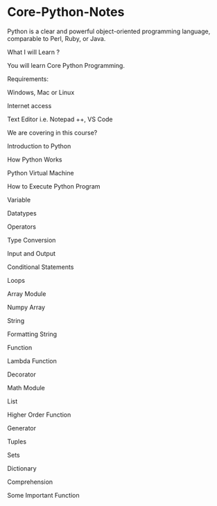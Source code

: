 # Core-Python-Notes
Python is a clear and powerful object-oriented programming language, comparable to Perl, Ruby, or Java.



What I will Learn ?

You will learn Core Python Programming.



Requirements:

Windows, Mac or Linux

Internet access

Text Editor i.e. Notepad ++, VS Code



We are covering in this course?

Introduction to Python

How Python Works

Python Virtual Machine

How to Execute Python Program

Variable

Datatypes

Operators

Type Conversion

Input and Output

Conditional Statements

Loops

Array Module

Numpy Array

String

Formatting String

Function

Lambda Function

Decorator

Math Module

List

Higher Order Function

Generator

Tuples

Sets

Dictionary

Comprehension

Some Important Function
